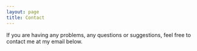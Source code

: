```yaml
---
layout: page
title: Contact
---
```


If you are having any problems, any questions or suggestions, feel free to contact me at my email below.

